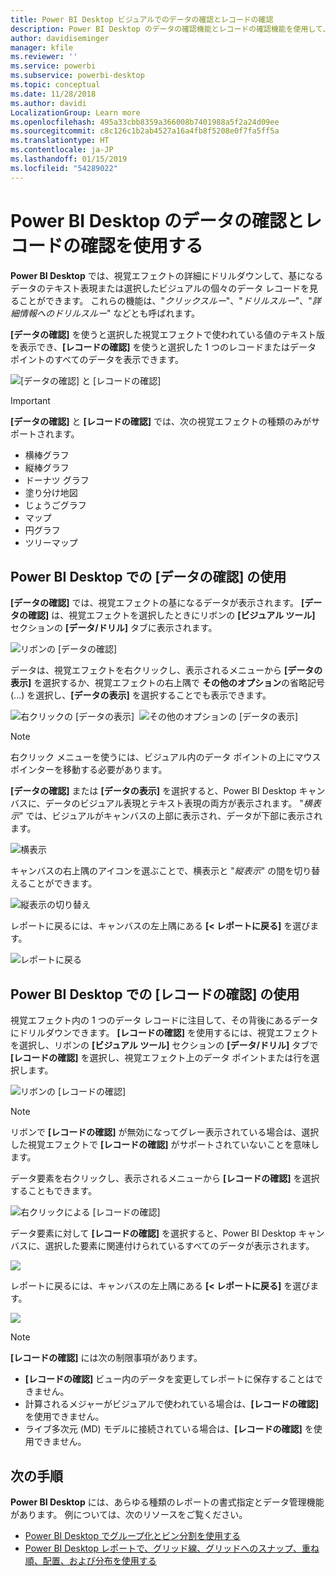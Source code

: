 ```yaml
---
title: Power BI Desktop ビジュアルでのデータの確認とレコードの確認
description: Power BI Desktop のデータの確認機能とレコードの確認機能を使用して、詳細情報にドリルダウンします
author: davidiseminger
manager: kfile
ms.reviewer: ''
ms.service: powerbi
ms.subservice: powerbi-desktop
ms.topic: conceptual
ms.date: 11/28/2018
ms.author: davidi
LocalizationGroup: Learn more
ms.openlocfilehash: 495a33cbb8359a366008b7401988a5f2a24d09ee
ms.sourcegitcommit: c8c126c1b2ab4527a16a4fb8f5208e0f7fa5ff5a
ms.translationtype: HT
ms.contentlocale: ja-JP
ms.lasthandoff: 01/15/2019
ms.locfileid: "54289022"
---
```

# <a name="use-see-data-and-see-records-in-power-bi-desktop"></a>Power BI Desktop のデータの確認とレコードの確認を使用する
**Power BI Desktop** では、視覚エフェクトの詳細にドリルダウンして、基になるデータのテキスト表現または選択したビジュアルの個々のデータ レコードを見ることができます。 これらの機能は、"*クリックスルー*"、"*ドリルスルー*"、"*詳細情報へのドリルスルー*" などとも呼ばれます。

**[データの確認]** を使うと選択した視覚エフェクトで使われている値のテキスト版を表示でき、**[レコードの確認]** を使うと選択した 1 つのレコードまたはデータ ポイントのすべてのデータを表示できます。 

![[データの確認] と [レコードの確認]](media/desktop-see-data-see-records/see-data-record.png)

>[!IMPORTANT]
>**[データの確認]**  と **[レコードの確認]** では、次の視覚エフェクトの種類のみがサポートされます。
>  - 横棒グラフ
>  - 縦棒グラフ
>  - ドーナツ グラフ
>  - 塗り分け地図
>  - じょうごグラフ
>  - マップ
>  - 円グラフ
>  - ツリーマップ

## <a name="use-see-data-in-power-bi-desktop"></a>Power BI Desktop での [データの確認] の使用

**[データの確認]** では、視覚エフェクトの基になるデータが表示されます。 **[データの確認]** は、視覚エフェクトを選択したときにリボンの **[ビジュアル ツール]** セクションの **[データ/ドリル]** タブに表示されます。

![リボンの [データの確認]](media/desktop-see-data-see-records/see-data1.png)

データは、視覚エフェクトを右クリックし、表示されるメニューから **[データの表示]** を選択するか、視覚エフェクトの右上隅で **その他のオプション**の省略記号 (...) を選択し、**[データの表示]** を選択することでも表示できます。

![右クリックの [データの表示]](media/desktop-see-data-see-records/see-data2.png)&nbsp;&nbsp;![その他のオプションの [データの表示]](media/desktop-see-data-see-records/see-data3.png)

> [!NOTE]
> 右クリック メニューを使うには、ビジュアル内のデータ ポイントの上にマウス ポインターを移動する必要があります。

**[データの確認]** または **[データの表示]** を選択すると、Power BI Desktop キャンバスに、データのビジュアル表現とテキスト表現の両方が表示されます。 "*横表示*" では、ビジュアルがキャンバスの上部に表示され、データが下部に表示されます。 

![横表示](media/desktop-see-data-see-records/see-data4a.png)

キャンバスの右上隅のアイコンを選ぶことで、横表示と "*縦表示*" の間を切り替えることができます。

![縦表示の切り替え](media/desktop-see-data-see-records/see-data4.png)

レポートに戻るには、キャンバスの左上隅にある **[< レポートに戻る]** を選びます。

![レポートに戻る](media/desktop-see-data-see-records/see-data5.png)

## <a name="use-see-records-in-power-bi-desktop"></a>Power BI Desktop での [レコードの確認] の使用

視覚エフェクト内の 1 つのデータ レコードに注目して、その背後にあるデータにドリルダウンできます。 **[レコードの確認]** を使用するには、視覚エフェクトを選択し、リボンの **[ビジュアル ツール]** セクションの **[データ/ドリル]** タブで **[レコードの確認]** を選択し、視覚エフェクト上のデータ ポイントまたは行を選択します。 

![リボンの [レコードの確認]](media/desktop-see-data-see-records/see-record1.png)

> [!NOTE]
> リボンで **[レコードの確認]** が無効になってグレー表示されている場合は、選択した視覚エフェクトで **[レコードの確認]** がサポートされていないことを意味します。

データ要素を右クリックし、表示されるメニューから **[レコードの確認]** を選択することもできます。

![右クリックによる [レコードの確認]](media/desktop-see-data-see-records/see-record2.png)

データ要素に対して **[レコードの確認]** を選択すると、Power BI Desktop キャンバスに、選択した要素に関連付けられているすべてのデータが表示されます。 

![](media/desktop-see-data-see-records/see-record3.png)

レポートに戻るには、キャンバスの左上隅にある **[< レポートに戻る]** を選びます。

![](media/desktop-see-data-see-records/see-record4.png)

> [!NOTE]
>**[レコードの確認]** には次の制限事項があります。
> - **[レコードの確認]** ビュー内のデータを変更してレポートに保存することはできません。
> - 計算されるメジャーがビジュアルで使われている場合は、**[レコードの確認]** を使用できません。
> - ライブ多次元 (MD) モデルに接続されている場合は、**[レコードの確認]** を使用できません。

## <a name="next-steps"></a>次の手順
**Power BI Desktop** には、あらゆる種類のレポートの書式指定とデータ管理機能があります。 例については、次のリソースをご覧ください。

* [Power BI Desktop でグループ化とビン分割を使用する](desktop-grouping-and-binning.md)
* [Power BI Desktop レポートで、グリッド線、グリッドへのスナップ、重ね順、配置、および分布を使用する](desktop-gridlines-snap-to-grid.md)

